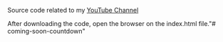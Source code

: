 Source code related to my [YouTube Channel](https://www.youtube.com/channel/UCTSDQ3BAZfrweD2nBMwJEpQ)

After downloading the code, open the browser on the index.html file."# coming-soon-countdown" 
